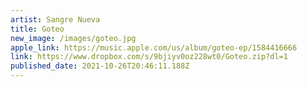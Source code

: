 ```yaml
---
artist: Sangre Nueva
title: Goteo
new_image: /images/goteo.jpg
apple_link: https://music.apple.com/us/album/goteo-ep/1584416666
link: https://www.dropbox.com/s/9bjiyv0oz228wt0/Goteo.zip?dl=1
published_date: 2021-10-26T20:46:11.188Z
---
```


